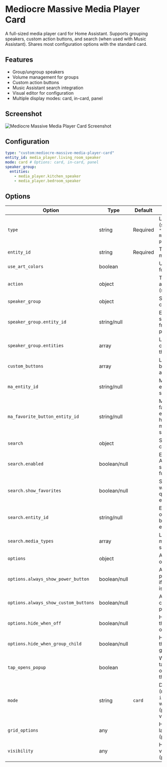 # Mediocre Massive Media Player Card

A full-sized media player card for Home Assistant. Supports grouping speakers, custom action buttons, and search (when used with Music Assistant). Shares most configuration options with the standard card.

## Features
- Group/ungroup speakers
- Volume management for groups
- Custom action buttons
- Music Assistant search integration
- Visual editor for configuration
- Multiple display modes: card, in-card, panel

## Screenshot
![Mediocre Massive Media Player Card Screenshot](https://github.com/user-attachments/assets/793f9b8f-032b-4309-b8ef-1f38935e448a)

## Configuration
```yaml
type: "custom:mediocre-massive-media-player-card"
entity_id: media_player.living_room_speaker
mode: card # Options: card, in-card, panel
speaker_group:
  entities:
    - media_player.kitchen_speaker
    - media_player.bedroom_speaker
```


## Options
| Option                             | Type                | Default  | Description                                                                                             |
|-------------------------------------|---------------------|----------|---------------------------------------------------------------------------------------------------------|
| `type`                             | string              | Required | Lovelace card type (should be `"custom:mediocre-massive-media-player-card"`)                           |
| `entity_id`                        | string              | Required | The entity ID of the media player                                                                       |
| `use_art_colors`                   | boolean             |          | Use artwork colors for the card                                                                         |
| `action`                           | object              |          | Tap/hold/double_tap action configuration (see actionTypes)                                              |
| `speaker_group`                    | object              |          | Speaker grouping configuration                                                                          |
| `speaker_group.entity_id`          | string/null         |          | Entity ID of the main speaker if different from the media player                                        |
| `speaker_group.entities`           | array               |          | List of entity IDs that can be grouped with the main speaker                                            |
| `custom_buttons`                   | array               |          | List of custom buttons (icon, name, and action config)                                                  |
| `ma_entity_id`                     | string/null         |          | Music Assistant entity id (adds search)                                                                 |
| `ma_favorite_button_entity_id`     | string/null         |          | Music Assistant favorite button entity (shows a heart-plus button to mark the current song as favorite) |
| `search`                           | object              |          | Search configuration                                                                                    |
| `search.enabled`                   | boolean/null        |          | Enables Home Assistant search_media functionality                                                       |
| `search.show_favorites`            | boolean/null        |          | Shows favorites when no search query has been entered                                                   |
| `search.entity_id`                 | string/null         |          | Entity ID to search on (optional, falls back to card entity_id)                                         |
| `search.media_types`               | array               |          | List of supported media types for search                                                                |
| `options`                          | object              |          | Additional display options                                                                              |
| `options.always_show_power_button` | boolean/null        |          | Always show the power button, even if the media player is on                                            |
| `options.always_show_custom_buttons`| boolean/null        |          | Always show custom buttons panel expanded                                                               |
| `options.hide_when_off`            | boolean/null        |          | Hide the card when the media player is off                                                              |
| `options.hide_when_group_child`    | boolean/null        |          | Hide the card when the media player is a group child                                                    |
| `tap_opens_popup`                  | boolean             |          | When set to true, tapping the card opens a popup with the massive card                                  |
| `mode`                             | string              | `card`   | Display mode: `card` (regular HA card), `in-card` (no card wrapper), or `panel` (panel optimized view)  |
| `grid_options`                     | any                 |          | Home Assistant grid layout options (passed through)                                                     |
| `visibility`                       | any                 |          | Home Assistant visibility options (passed through)                                                      |
